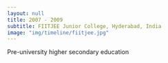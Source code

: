 ```yaml
---
layout: null
title: 2007 - 2009
subtitle: FIITJEE Junior College, Hyderabad, India
image: "img/timeline/fiitjee.jpg"
---
```

Pre-university higher secondary education